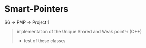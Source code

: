 # Smart-Pointers
S6 -> PMP -> Project 1

>
> implementation of the Unique Shared and Weak pointer (C++)
>
> + test of these classes
